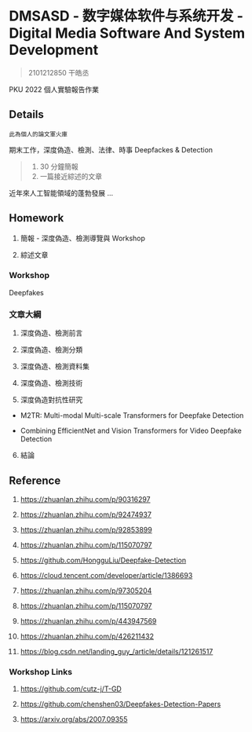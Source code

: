 # DMSASD - 数字媒体软件与系统开发 - Digital Media Software And System Development

> 2101212850 干皓丞

PKU 2022 個人實驗報告作業

## Details

```
此為個人的論文軍火庫
```

期末工作，深度偽造、檢測、法律、時事 Deepfackes & Detection

> 1. 30 分鐘簡報
> 2. 一篇接近綜述的文章

近年來人工智能領域的蓬勃發展 ...

## Homework

1. 簡報 - 深度偽造、檢測導覽與 Workshop

2. 綜述文章

### Workshop

Deepfakes

### 文章大綱

1. 深度偽造、檢測前言

2. 深度偽造、檢測分類

3. 深度偽造、檢測資料集

4. 深度偽造、檢測技術

5. 深度偽造對抗性研究

- M2TR: Multi-modal Multi-scale Transformers for Deepfake Detection

- Combining EfficientNet and Vision Transformers for Video Deepfake Detection

6. 結論

## Reference

1. https://zhuanlan.zhihu.com/p/90316297

2. https://zhuanlan.zhihu.com/p/92474937

3. https://zhuanlan.zhihu.com/p/92853899

4. https://zhuanlan.zhihu.com/p/115070797

5. https://github.com/HongguLiu/Deepfake-Detection

6. https://cloud.tencent.com/developer/article/1386693

7. https://zhuanlan.zhihu.com/p/97305204

8. https://zhuanlan.zhihu.com/p/115070797

9. https://zhuanlan.zhihu.com/p/443947569

10. https://zhuanlan.zhihu.com/p/426211432

11. https://blog.csdn.net/landing_guy_/article/details/121261517

### Workshop Links

1. https://github.com/cutz-j/T-GD

2. https://github.com/chenshen03/Deepfakes-Detection-Papers

3. https://arxiv.org/abs/2007.09355




